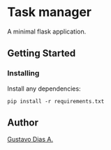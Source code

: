 # Task manager

A minimal flask application. 

## Getting Started

### Installing

Install any dependencies:

```
pip install -r requirements.txt
```

## Author

[Gustavo Dias A.](https://www.linkedin.com/in/gustavo-dias-alexandre-543568157/)
